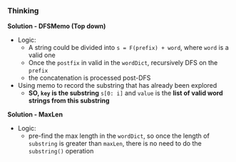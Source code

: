 ### Thinking
**Solution - DFSMemo (Top down)**
- Logic:
  - A string could be divided into `s = F(prefix) + word`, where `word` is a valid one
  - Once the `postfix` in valid in the `wordDict`, recursively DFS on the `prefix`
  - the concatenation is processed post-DFS
- Using memo to record the substring that has already been explored
  - **SO, `key` is the substring** `s[0: i]` and `value` is the **list of valid word strings from this substring**

**Solution - MaxLen**
- Logic:
  - pre-find the max length in the `wordDict`, so once the length of `substring` is greater than `maxLen`, there is no need to do the `substring()` operation